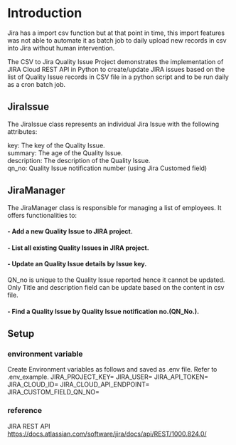 # Introduction
Jira has a import csv function but at that point in time, this import features was not able to automate it as batch job to daily upload new records in csv into Jira without human intervention.

The CSV to Jira Quality Issue Project demonstrates the implementation of JIRA Cloud REST API in Python to create/update JIRA issues based on the 
list of Quality Issue records in CSV file in a python script and to be run daily as a cron batch job.

## JiraIssue
The JiraIssue class represents an individual Jira Issue with the following attributes:

key: The key of the Quality Issue. \
summary: The age of the Quality Issue. \
description: The description of the Quality Issue. \
qn_no: Quality Issue notification number (using Jira Customed field) 

## JiraManager
The JiraManager class is responsible for managing a list of employees. It offers functionalities to:

#### - Add a new Quality Issue to JIRA project. 
#### - List all existing Quality Issues in JIRA project.
#### - Update an Quality Issue details by Issue key.
QN_no is unique to the Quality Issue reported hence it cannot be updated.
Only Title and description field can be update based on the content in csv file.
#### - Find a Quality Issue by Quality Issue notification no.(QN_No.). 

## Setup
### environment variable
Create Environment variables as follows and saved as .env file. Refer to .env_example.
JIRA_PROJECT_KEY=
JIRA_USER=
JIRA_API_TOKEN=
JIRA_CLOUD_ID=
JIRA_CLOUD_API_ENDPOINT=
JIRA_CUSTOM_FIELD_QN_NO=

### reference 
JIRA REST API https://docs.atlassian.com/software/jira/docs/api/REST/1000.824.0/